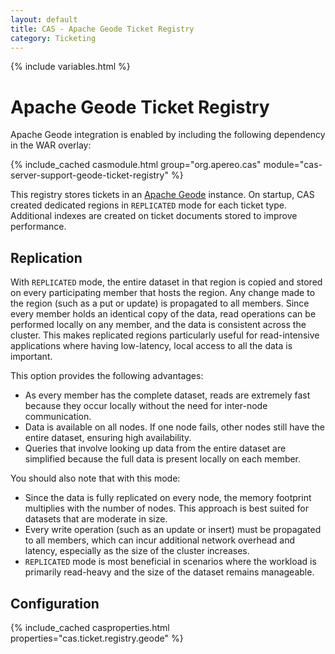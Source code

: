 ```yaml
---
layout: default
title: CAS - Apache Geode Ticket Registry
category: Ticketing
---
```


{% include variables.html %}

# Apache Geode Ticket Registry

Apache Geode integration is enabled by including the following dependency in the WAR overlay:

{% include_cached casmodule.html group="org.apereo.cas" module="cas-server-support-geode-ticket-registry" %}

This registry stores tickets in an [Apache Geode](http://geode.apache.org/) instance. On startup, CAS
created dedicated regions in `REPLICATED` mode for each ticket type. Additional indexes are created
on ticket documents stored to improve performance.
        
## Replication 

With `REPLICATED` mode, the entire dataset in that region is copied and stored on every participating member 
that hosts the region. Any change made to the region (such as a put or update) is propagated to all members. Since every 
member holds an identical copy of the data, read operations can be performed locally on any member, 
and the data is consistent across the cluster. This makes replicated regions particularly useful 
for read-intensive applications where having low-latency, local access to all the data is important.
                           
This option provides the following advantages:

- As every member has the complete dataset, reads are extremely fast because they occur locally without the need for inter-node communication.
- Data is available on all nodes. If one node fails, other nodes still have the entire dataset, ensuring high availability.
- Queries that involve looking up data from the entire dataset are simplified because the full data is present locally on each member.

You should also note that with this mode:
  
- Since the data is fully replicated on every node, the memory footprint multiplies with the number of nodes. This approach is best suited for datasets that are moderate in size.
- Every write operation (such as an update or insert) must be propagated to all members, which can incur additional network overhead and latency, especially as the size of the cluster increases.
- `REPLICATED` mode is most beneficial in scenarios where the workload is primarily read-heavy and the size of the dataset remains manageable.

## Configuration

{% include_cached casproperties.html properties="cas.ticket.registry.geode" %}
